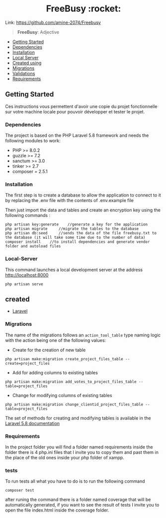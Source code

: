 <h1 align="center">
  FreeBusy :rocket:
</h1>

Link: https://github.com/amine-2074/Freebusy
> **FreeBusy**: Adjective

   * [Getting Started](#Getting-Started)
   * [Dependencies](#Dependencies)
   * [Installation](#installation)
   * [Local Server](#Local-Server)
   * [Created using](#created)
   * [Migrations](#migrations)
   * [Validations](#validations)
   * [Requirements](#requirements)


## Getting Started

Ces instructions vous permettent d'avoir une copie du projet fonctionnelle sur votre machine locale pour pouvoir développer et tester le projet.

### Dependencies
The project is based on the PHP Laravel 5.8 framework and needs the following modules to work:
* PHP >= 8.0.2
* guzzle >= 7.2
* sanctum >= 3.0
* tinker >= 2.7
* composer = 2.5.1

### Installation

The first step is to create a database to allow the application to connect to it by replacing the .env file with the contents of .env.example file

Then just import the data and tables and create an encryption key using the following commands :

```
php artisan key:generate    //generate a key for the application
php artisan migrate     //migrate the tables to the database 
php artisan db:seed     //sends the data of the file freebusy.txt to the database (it will take some time due to the number of data)
composer install    //to install dependencies and generate vendor folder and autoload files
```

### Local-Server

This command launches a local development server at the address [http://localhost:8000](http://localhost:8000)
```
php artisan serve
```

## created
* [Laravel](https://laravel.com/docs/9.x)


### Migrations
The name of the migrations follows an ```action_tool_table``` type naming logic with the action being one of the following values:

- Create for the creation of new table

```shell
php artisan make:migration create_project_files_table --create=project_files
```
- Add for adding columns to existing tables
```shell
php artisan make:migration add_votes_to_project_files_table --table=project_files
```
- Change for modifying columns of existing tables
```shell
php artisan make:migration change_clientid_project_files_table --table=project_files
```
The set of methods for creating and modifying tables is available in the [Laravel 5.8 documentation](https://laravel.com/docs/9.x/migrations)

### Requirements
In the project folder you will find a folder named requirements inside the folder there is 4 php.ini files that I invite you to copy them and past them in the place of the old ones inside your php folder of xampp.

### tests
To run tests all what you have to do is to run the following command

```shell
composer test
```

after runing the command there is a folder named coverage that will be automatically generated, if you want to see the result of tests I invite you to open the file index.html inside the coverage folder.